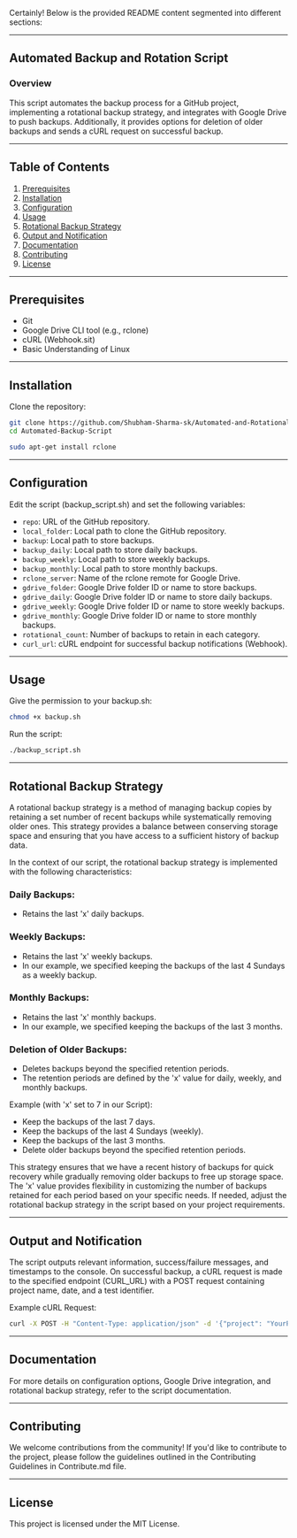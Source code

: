 Certainly! Below is the provided README content segmented into different sections:

---

## Automated Backup and Rotation Script

### Overview

This script automates the backup process for a GitHub project, implementing a rotational backup strategy, and integrates with Google Drive to push backups. Additionally, it provides options for deletion of older backups and sends a cURL request on successful backup.

---

## Table of Contents

1. [Prerequisites](#prerequisites)
2. [Installation](#installation)
3. [Configuration](#configuration)
4. [Usage](#usage)
5. [Rotational Backup Strategy](#rotational-backup-strategy)
6. [Output and Notification](#output-and-notification)
7. [Documentation](#documentation)
8. [Contributing](#contributing)
9. [License](#license)

---

## Prerequisites

- Git
- Google Drive CLI tool (e.g., rclone)
- cURL (Webhook.sit)
- Basic Understanding of Linux

---

## Installation

Clone the repository:

```bash
git clone https://github.com/Shubham-Sharma-sk/Automated-and-Rotational-Script.git
cd Automated-Backup-Script

sudo apt-get install rclone
```

---

## Configuration

Edit the script (backup_script.sh) and set the following variables:

- `repo`: URL of the GitHub repository.
- `local_folder`: Local path to clone the GitHub repository.
- `backup`: Local path to store backups.
- `backup_daily`: Local path to store daily backups.
- `backup_weekly`: Local path to store weekly backups.
- `backup_monthly`: Local path to store monthly backups.
- `rclone_server`: Name of the rclone remote for Google Drive.
- `gdrive_folder`: Google Drive folder ID or name to store backups.
- `gdrive_daily`: Google Drive folder ID or name to store daily backups.
- `gdrive_weekly`: Google Drive folder ID or name to store weekly backups.
- `gdrive_monthly`: Google Drive folder ID or name to store monthly backups.
- `rotational_count`: Number of backups to retain in each category.
- `curl_url`: cURL endpoint for successful backup notifications (Webhook).

---

## Usage

Give the permission to your backup.sh:

```bash
chmod +x backup.sh
```

Run the script:

```bash
./backup_script.sh
```

---

## Rotational Backup Strategy

A rotational backup strategy is a method of managing backup copies by retaining a set number of recent backups while systematically removing older ones. This strategy provides a balance between conserving storage space and ensuring that you have access to a sufficient history of backup data.

In the context of our script, the rotational backup strategy is implemented with the following characteristics:

### Daily Backups:

- Retains the last 'x' daily backups.

### Weekly Backups:

- Retains the last 'x' weekly backups.
- In our example, we specified keeping the backups of the last 4 Sundays as a weekly backup.

### Monthly Backups:

- Retains the last 'x' monthly backups.
- In our example, we specified keeping the backups of the last 3 months.

### Deletion of Older Backups:

- Deletes backups beyond the specified retention periods.
- The retention periods are defined by the 'x' value for daily, weekly, and monthly backups.

Example (with 'x' set to 7 in our Script):

- Keep the backups of the last 7 days.
- Keep the backups of the last 4 Sundays (weekly).
- Keep the backups of the last 3 months.
- Delete older backups beyond the specified retention periods.

This strategy ensures that we have a recent history of backups for quick recovery while gradually removing older backups to free up storage space. The 'x' value provides flexibility in customizing the number of backups retained for each period based on your specific needs. If needed, adjust the rotational backup strategy in the script based on your project requirements.

---

## Output and Notification

The script outputs relevant information, success/failure messages, and timestamps to the console. On successful backup, a cURL request is made to the specified endpoint (CURL_URL) with a POST request containing project name, date, and a test identifier.

Example cURL Request:

```bash
curl -X POST -H "Content-Type: application/json" -d '{"project": "YourProjectName", "date": "BackupDate", "test": "BackupSuccessful"}' https://your-webhook-url
```

---

## Documentation

For more details on configuration options, Google Drive integration, and rotational backup strategy, refer to the script documentation.

---

## Contributing

We welcome contributions from the community! If you'd like to contribute to the project, please follow the guidelines outlined in the Contributing Guidelines in Contribute.md file.

---

## License

This project is licensed under the MIT License.
